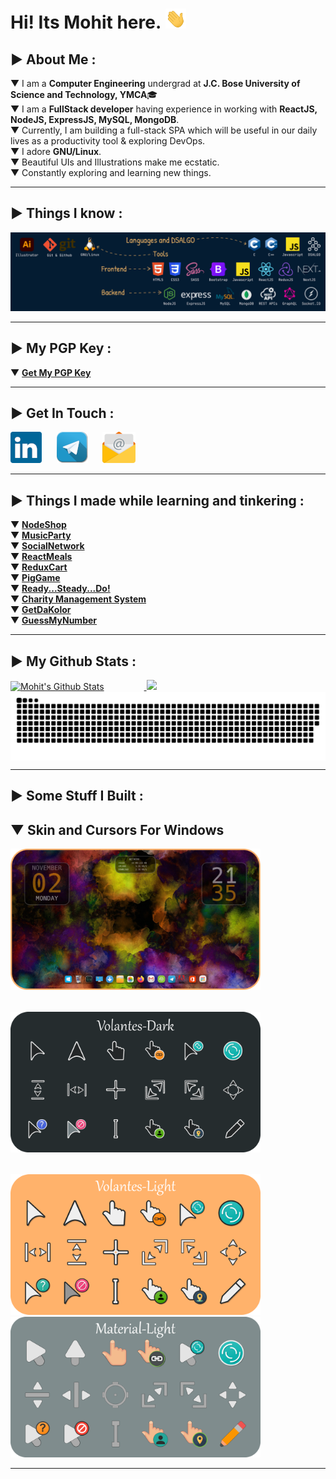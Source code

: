 <!--
* @Author: Mohit Pathak
* @Date:   2021-01-30 03:39:33
* @Last Modified by:   Mohit Pathak
* @Last Modified time: 2022-07-26 07:12:53
 -->

# Hi! Its Mohit here.&nbsp;<img height="32px" src="./Images/wave.gif"/>

## ▶ About Me :

▼ I am a **Computer Engineering** undergrad at **J.C. Bose University of Science and Technology, YMCA**🎓<br>
▼ I am a **FullStack developer** having experience in working with **ReactJS, NodeJS, ExpressJS, MySQL, MongoDB**.<br>
▼ Currently, I am building a full-stack SPA which will be useful in our daily lives as a productivity tool & exploring DevOps.<br>
▼ I adore **GNU/Linux**.<br>
▼ Beautiful UIs and Illustrations make me ecstatic.<br>
▼ Constantly exploring and learning new things.<br>

---

## ▶ Things I know :

![Tools and Technologies](./Images/Banner.png)

---

## ▶ My PGP Key :

▼ [**Get My PGP Key**][pgp]

---

## ▶ Get In Touch :

[![LinkedIn](./Images/linkedinlogosmall.png)][linkedin]&nbsp;&nbsp;&nbsp;&nbsp;&nbsp;
[![Telegram](./Images/telegramlogosmall.png)][telegram]&nbsp;&nbsp;&nbsp;&nbsp;&nbsp;
[![Email](./Images/emaillogosmall.png)][email]&nbsp;&nbsp;&nbsp;&nbsp;&nbsp;

---

## ▶ Things I made while learning and tinkering :

▼ **[NodeShop][project8]**<br>
▼ **[MusicParty][project10]**<br>
▼ **[SocialNetwork][project9]**<br>
▼ **[ReactMeals][project6]**<br>
▼ **[ReduxCart][project7]**<br>
▼ **[PigGame][project5]**<br>
▼ **[Ready...Steady...Do!][project2]**<br>
▼ **[Charity Management System][project1]**<br>
▼ **[GetDaKolor][project3]**<br>
▼ **[GuessMyNumber][project4]**<br>

---

## ▶ My Github Stats :

<a href="#">
 <img height="175px" style="margin-right:64px;" src="https://github-readme-stats-eight-theta.vercel.app/api?username=aystic&count_private=true&hide=stars&show_icons=true&theme=great-gatsby&border_radius=16px&border_color=#999" alt="Mohit's Github Stats"/>
</a>
<a href="#">
  <img height="175px" src="https://github-readme-stats-eight-theta.vercel.app/api?username=aystic&layout=compact&hide=html,css&langs_count=10&theme=great-gatsby&border_radius=16px&border_color=#999"/> 
</a>

<br/>

<a href="#">
  <img align="center" src="https://github.com/aystic/aystic/blob/output/github-contribution-grid-snake.svg" alt="snake"/>
</a>

---

## ▶ Some Stuff I Built :

## ▼ Skin and Cursors For Windows

<a href="#"><img src="./Images/windowsdesktop.png" width="400px" style="margin-right:32px;margin-bottom:32px;"/></a>
<a href="https://www.deviantart.com/aystic/art/Volantes-Dark-879809065"><img src="./Images/Volantes-Dark.png" width="400px" style="margin-bottom:32px;"/></a>
<a href="https://www.deviantart.com/aystic/art/Volantes-Light-880018331"><img src="./Images/Volantes-Light.png" width="400px" style="margin-right:32px"/></a>
<a href="https://www.deviantart.com/aystic/art/Material-Light-879897389"><img src="./Images/Material-Light.png" width="400px" /></a>

---

[email]: <mailto: itspmohit@gmail.com>
[linkedin]: https://www.linkedin.com/in/aystic/
[project1]: https://github.com/aystic/CharityManagementSystem
[project2]: https://github.com/aystic/ReadySteadyDo
[project3]: https://github.com/aystic/GetDaKolor
[project4]: https://github.com/aystic/GuessMyNumber
[project5]: https://github.com/aystic/PigGame
[project6]: https://github.com/aystic/ReactMeals
[project7]: https://github.com/aystic/ReduxCart
[project8]: https://github.com/aystic/NodeShop
[project9]: https://github.com/aystic/Social-Network
[project10]: https://github.com/aystic/MusicParty
[telegram]: https://t.me/aystic0_0
[hack]: https://github.com/source-foundry/Hack
[firacode]: https://github.com/tonsky/FiraCode
[pgp]: https://aystic.github.io/PublicKey/
[material_light]: https://www.deviantart.com/aystic/art/Material-Light-879897389
[volantes_dark]: https://www.deviantart.com/aystic/art/Volantes-Dark-879809065
[volantes_light]: https://www.deviantart.com/aystic/art/Volantes-Light-880018331
